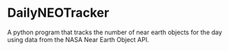 # DailyNEOTracker
A python program that tracks the number of near earth objects for the day using data from the NASA Near Earth Object API.
